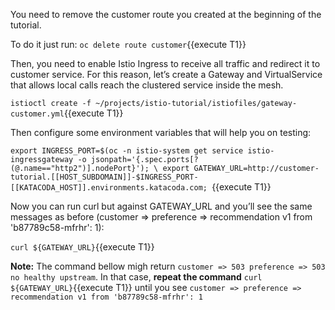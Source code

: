 You need to remove the customer route you created at the beginning of the tutorial.

To do it just run: `oc delete route customer`{{execute T1}}

Then, you need to enable Istio Ingress to receive all traffic and redirect it to customer service. For this reason, let’s create a Gateway and VirtualService that allows local calls reach the clustered service inside the mesh.

`istioctl create -f ~/projects/istio-tutorial/istiofiles/gateway-customer.yml`{{execute T1}}

Then configure some environment variables that will help you on testing:

`export INGRESS_PORT=$(oc -n istio-system get service istio-ingressgateway -o jsonpath='{.spec.ports[?(@.name=="http2")].nodePort}'); \
export GATEWAY_URL=http://customer-tutorial.[[HOST_SUBDOMAIN]]-$INGRESS_PORT-[[KATACODA_HOST]].environments.katacoda.com; `{{execute T1}}

Now you can run curl but against GATEWAY_URL and you’ll see the same messages as before (customer => preference => recommendation v1 from 'b87789c58-mfrhr': 1):

`curl ${GATEWAY_URL}`{{execute T1}}

**Note:** The command bellow migh return `customer => 503 preference => 503 no healthy upstream`. In that case, **repeat the command** `curl ${GATEWAY_URL}`{{execute T1}} until you see `customer => preference => recommendation v1 from 'b87789c58-mfrhr': 1`

